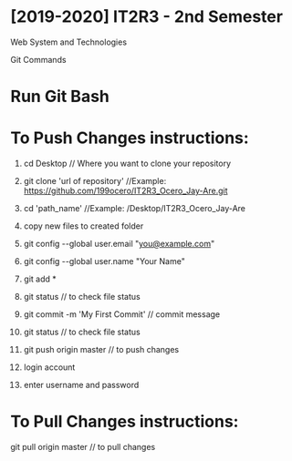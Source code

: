 # [2019-2020] IT2R3 - 2nd Semester
Web System and Technologies

Git Commands

# Run Git Bash
# To Push Changes instructions:

1. cd Desktop // Where you want to clone your repository

2. git clone 'url of repository' //Example: https://github.com/199ocero/IT2R3_Ocero_Jay-Are.git

3. cd 'path_name' //Example: /Desktop/IT2R3_Ocero_Jay-Are

4. copy new files to created folder

5. git config --global user.email "you@example.com"

6. git config --global user.name "Your Name"

7. git add *

8. git status // to check file status

9. git commit -m 'My First Commit' // commit message

10. git status // to check file status

11. git push origin master // to push changes

12. login account

13. enter username and password

# To Pull Changes instructions:
git pull origin master // to pull changes
